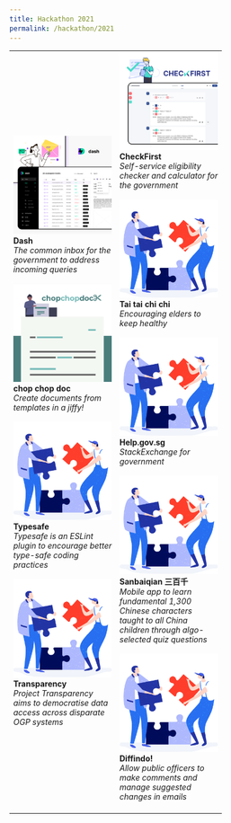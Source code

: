 ```yaml
---
title: Hackathon 2021
permalink: /hackathon/2021
---
```

<table width="350px">
<tbody>
      <td width="175px">
          <a href=""><img src="/images/Dash_snapshot.png" alt="Dash.gov.sg" title="Dash.gov.sg"/></a><br /><strong>Dash</strong><br /><em>The common inbox for the government to address incoming queries</em>
          <br /><br />
          <a href=""><img src="/images/chopchopdocx_snapshot_updated.png" alt="chop chop doc" title="chop chop doc" /></a><br /><strong>chop chop doc</strong><br /><em>Create documents from templates in a jiffy!</em> 
          <br /><br />
          <a href=""><img src="/images/solve.svg" alt="Typesafe" title="Typesafe" /></a><br /><strong>Typesafe</strong><br /><em>Typesafe is an ESLint plugin to encourage better type-safe coding practices</em> 
				  <br /><br />
          <a href=""><img src="/images/solve.svg" alt="Transparency" title="Transparency" /></a><br /><strong>Transparency</strong><br /><em>Project Transparency aims to democratise data access across disparate OGP systems</em> 
	</td>
      <td width="175px">
				    <a href=""><img src="/images/Checkfirst_snapshot.png" alt="Checkfirst.gov.sg" title="Checkfirst.gov.sg" /></a><br /><strong>CheckFirst</strong><br /><em>Self-service eligibility checker and calculator for the government</em> 
          <br /><br />
          <a href=""><img src="/images/solve.svg" alt="Tai tai chi chi" title="Tai tai chi chi" /></a><br /><strong>Tai tai chi chi</strong><br /><em>Encouraging elders to keep healthy</em> 
          <br /><br />
          <a href=""><img src="/images/solve.svg" alt="Help.gov.sg" title="Help.gov.sg" /></a><br /><strong>Help.gov.sg</strong><br /><em>StackExchange for government</em> 
          <br /><br />
          <a href=""><img src="/images/solve.svg" alt="Sanbaiqian 三百千" title="Sanbaiqian 三百千" /></a><br /><strong>Sanbaiqian 三百千</strong><br /><em>Mobile app to learn fundamental 1,300 Chinese characters taught to all China children through algo-selected quiz questions</em>
          <br /><br />    
          <a href=""><img src="/images/solve.svg" alt="Diffindo!" title="Diffindo!" /></a><br /><strong>Diffindo!</strong><br /><em>Allow public officers to make comments and manage suggested changes in emails</em> 
          <br /><br />    
      </td>
</tbody>
</table>